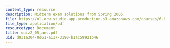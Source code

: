 ```yaml
---
content_type: resource
description: Midterm exam solutions from Spring 2005.
file: https://ol-ocw-studio-app-production.s3.amazonaws.com/courses/6-824-distributed-computer-systems-engineering-spring-2006/d931a3040d61a1173190b1ac59921b46_quiz2_05_ans.pdf
file_type: application/pdf
resourcetype: Document
title: quiz2_05_ans.pdf
uid: d931a304-0d61-a117-3190-b1ac59921b46
---
```

